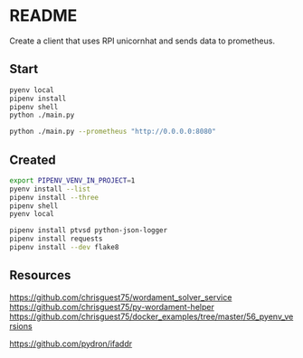 # README

Create a client that uses RPI unicornhat and sends data to prometheus.

## Start

```sh
pyenv local
pipenv install
pipenv shell
python ./main.py

python ./main.py --prometheus "http://0.0.0.0:8080"
```

## Created

```sh
export PIPENV_VENV_IN_PROJECT=1
pyenv install --list
pipenv install --three
pipenv shell
pyenv local

pipenv install ptvsd python-json-logger      
pipenv install requests   
pipenv install --dev flake8   
```

## Resources

https://github.com/chrisguest75/wordament_solver_service
https://github.com/chrisguest75/py-wordament-helper
https://github.com/chrisguest75/docker_examples/tree/master/56_pyenv_versions

https://github.com/pydron/ifaddr